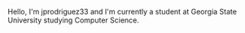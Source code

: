 Hello, I'm jprodriguez33 and I'm currently a student at Georgia State University studying Computer Science.

<!---
jprodriguez33/jprodriguez33 is a ✨ special ✨ repository because its `README.md` (this file) appears on your GitHub profile.
You can click the Preview link to take a look at your changes.
--->
